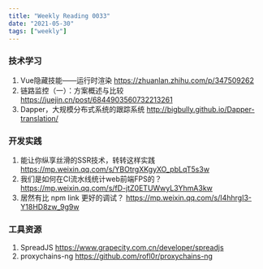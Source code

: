 ```yaml
---
title: "Weekly Reading 0033"
date: "2021-05-30"
tags: ["weekly"]
---
```


### 技术学习
1. Vue隐藏技能——运行时渲染 https://zhuanlan.zhihu.com/p/347509262
2. 链路监控（一）：方案概述与比较 https://juejin.cn/post/6844903560732213261
3. Dapper，大规模分布式系统的跟踪系统 http://bigbully.github.io/Dapper-translation/

### 开发实践
1. 能让你纵享丝滑的SSR技术，转转这样实践 https://mp.weixin.qq.com/s/YBOtrgXKgyXO_pbLqT5s3w
2. 我们是如何在CI流水线统计web前端FPS的？ https://mp.weixin.qq.com/s/fD-jtZ0ETUWwyL3YhmA3kw
3. 居然有比 npm link 更好的调试？ https://mp.weixin.qq.com/s/I4hhrgI3-Y18HD8zw_9g9w

### 工具资源
1. SpreadJS https://www.grapecity.com.cn/developer/spreadjs
2. proxychains-ng https://github.com/rofl0r/proxychains-ng




